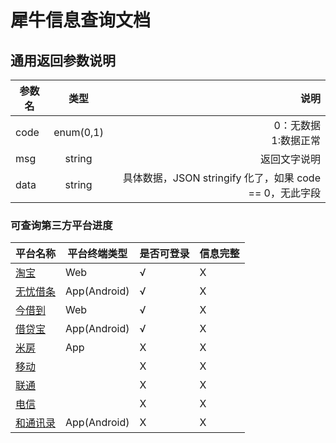 # 犀牛信息查询文档
## 通用返回参数说明 

参数名|类型|说明
---|:--:|---:
code|enum(0,1)|0：无数据<br>1:数据正常
msg|string|返回文字说明
data|string|具体数据，JSON stringify 化了，如果 code == 0，无此字段

### 可查询第三方平台进度

平台名称|平台终端类型|是否可登录|信息完整
---|---|---|---
[淘宝](./app/taobao.md)| Web  | √ | X
[无忧借条](./app/wy.md)| App(Android) | √ | X
[今借到](./app/jjd.md)| Web | √ | X
[借贷宝](./app/jdb.md)| App(Android)| √ | X
[米房](./app/mf.md)| App | X | X
[移动](./app/mobile.md)|   | X | X
[联通](./app/unicom.md)|   | X | X
[电信](./app/telecom/.md)|   | X | X
[和通讯录](./app/htxl.md)|  App(Android) | X| X
